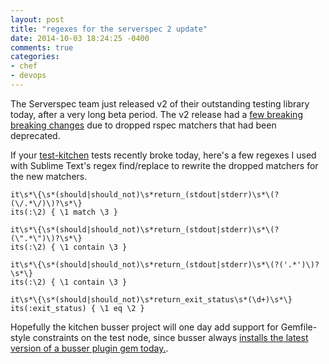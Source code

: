 ```yaml
---
layout: post
title: "regexes for the serverspec 2 update"
date: 2014-10-03 18:24:25 -0400
comments: true
categories:
- chef
- devops
---
```


The Serverspec team just released v2 of their outstanding testing library
today, after a very long beta period.  The v2 release had a
[few breaking breaking changes](http://serverspec.org/changes-of-v2.html)
due to dropped rspec matchers that had been deprecated.

If your [test-kitchen](http://kitchen.ci/) tests recently broke today,
here's a few regexes I used with Sublime Text's regex find/replace
to rewrite the dropped matchers for the new matchers.

```
it\s*\{\s*(should|should_not)\s*return_(stdout|stderr)\s*\(?(\/.*\/)\)?\s*\}
its(:\2) { \1 match \3 }

it\s*\{\s*(should|should_not)\s*return_(stdout|stderr)\s*\(?(\".*\")\)?\s*\}
its(:\2) { \1 contain \3 }

it\s*\{\s*(should|should_not)\s*return_(stdout|stderr)\s*\(?('.*')\)?\s*\}
its(:\2) { \1 contain \3 }

it\s*\{\s*(should|should_not)\s*return_exit_status\s*(\d+)\s*\}
its(:exit_status) { \1 eq \2 }
```

Hopefully the kitchen busser project will one day add support for
Gemfile-style constraints on the test node, since busser always
[installs the latest version of a busser plugin gem today.](https://github.com/test-kitchen/test-kitchen/issues/242#issuecomment-28991870).
